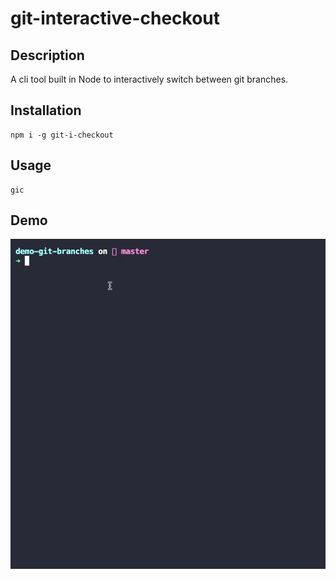 # git-interactive-checkout

## Description

A cli tool built in Node to interactively switch between git branches.

## Installation

```
npm i -g git-i-checkout
```

## Usage

```
gic
```

## Demo

![](https://github.com/minotaurrr/git-interactive-checkout/blob/master/demo.gif)
